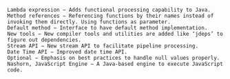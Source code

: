 


	Lambda expression − Adds functional processing capability to Java.
	Method references − Referencing functions by their names instead of invoking them directly. Using functions as parameter.
	Default method − Interface to have default method implementation.
	New tools − New compiler tools and utilities are added like ‘jdeps’ to figure out dependencies.
	Stream API − New stream API to facilitate pipeline processing.
	Date Time API − Improved date time API.
	Optional − Emphasis on best practices to handle null values properly.
	Nashorn, JavaScript Engine − A Java-based engine to execute JavaScript code.
